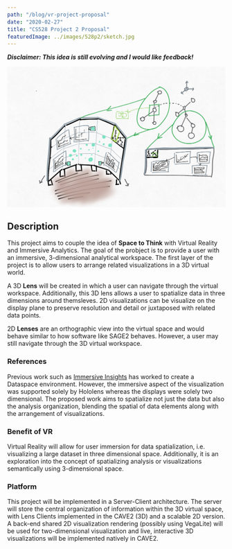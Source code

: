 ```yaml
---
path: "/blog/vr-project-proposal"
date: "2020-02-27"
title: "CS528 Project 2 Proposal"
featuredImage: ../images/528p2/sketch.jpg
---
```


_**Disclaimer: This idea is still evolving and I would like feedback!**_

![Project Idea Sketch](../images/528p2/sketch.jpg "'Space to Think' in 3D: A three-dimensional virtual analytics environment. Visualizations and Data may each be spatialized and arranged in a 3D virtual world and 'lenses' into the world allow you to view data on a 3D medium (CAVE2, left) or 2D medium (variable size display, right).")

## Description

This project aims to couple the idea of **Space to Think** with Virtual Reality and Immersive Analytics. The goal of the probject is to provide a user with an immersive, 3-dimensional analytical workspace. The first layer of the project is to allow users to arrange related visualizations in a 3D virtual world.

A 3D **Lens** will be created in which a user can navigate through the virtual workspace. Additionally, this 3D lens allows a user to spatialize data in three dimensions around themsleves. 2D visualizations can be visualize on the display plane to preserve resolution and detail or juxtaposed with related data points.

2D **Lenses** are an orthographic view into the virtual space and would behave similar to how software like SAGE2 behaves. However, a user may still navigate through the 3D virtual workspace.

### References

Previous work such as [Immersive Insights](https://arxiv.org/pdf/1910.12193.pdf) has worked to create a Dataspace environment. However, the immersive aspect of the visualization was supported solely by Hololens whereas the displays were solely two dimensional. The proposed work aims to spatialize not just the data but also the analysis organization, blending the spatial of data elements along with the arrangement of visualizations.

### Benefit of VR

Virtual Reality will allow for user immersion for data spatialization, i.e. visualizing a large dataset in three dimensional space. Additionally, it is an exploration into the concept of spatializing analysis or visualizations semantically using 3-dimensional space.

### Platform

This project will be implemented in a Server-Client architecture. The server will store the central organization of information within the 3D virtual space, with Lens Clients implemented in the CAVE2 (3D) and a scalable 2D version. A back-end shared 2D visualization rendering (possibly using VegaLite) will be used for two-dimensional visualization and live, interactive 3D visualizations will be implemented natively in CAVE2.
